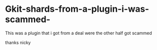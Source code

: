 # Gkit-shards-from-a-plugin-i-was-scammed-
This was a plugin that i got from a deal were the other half got scammed




thanks nicky
